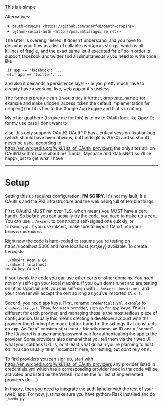 This is a simple 

Alternatives:
* `oauth-dropins <https://github.com/snarfed/oauth-dropins>`
* `python-social-auth <http://psa.matiasaguirre.net/>`

The latter is overengineered. It doesn't understand,
and you have to describe your flow as a list of callables written as strings,
which is all kiiiinds of fragile,
and the exact same list if executed for *all*
so in order to support facebook and twitter and all simultaneously you need to write code like
```
 if app == 'facebook': ...
 elif app == 'twitter': ...
```
and also it demands a persistence layer -- ie you pretty much have to already have a working, live, web app or it's useless

The former is pretty clean (I would tidy it further, drop .site_name() for example and make urlopen_access_token the default implementation for urlopen())
but it is tied to the Google App Engine and that's irritating.

My other goal here (forgive me for this) is to make OAuth look like OpenID;
for my use case I don't want to

also, this only supports OAuth2
OAuth1.0 has a critical session-fixation bug (which should have been obvious, but hindsight is 20/20) and so should never be used.
according to https://en.wikipedia.org/wiki/List_of_OAuth_providers, the only sites still on OAuth1.0a that I care about are Tumblr, Myspace and StatusNet)
 so i'll be happy just to get what I have


------

Setup
=====

Setting this up requires configuration. **I'M SORRY**. It's not my fault, it's OAuth's and the PKI infrastructure and the web being full of terrible things.

First, OAuth2 MUST run over TLS, which means you MUST have a cert handy.
So before you can actually try the code, you need to make up a cert.
You can use `../mkcert` to construct a self-signed one quickly, or `letsencrypt`.
If you use mkcert, make sure to import CA.crt into your browser certstore.

Right now the code is hard-coded to assume you're testing on https://localhost:5000
and have localhost.{crt,key} available. To create these, do
```
../mkcert #gen a CA
../mkcert localhost
rm CA.key CA.srl
```
if you tweak the code you can use other certs or other domains.
You need not only self-sign your local machine.
If you own domain.net and are testing on https://domain.net,
 you can self-sign with `../mkcert domain.net`, and your browser will accept the cert so long as you've imported `CA.crt`.


Second, you need app keys. First, rename `credentials.yml.example` to `credentials.yml`.
Then, for each provider, sign up for app keys.
This is different for each provider, and managing these is the most tedious piece of configuration.
Usually this means creating a developer account with the provider then finding the magic button buried in the settings that constructs an app.
An "app" consists of at least a friendly name, an ID and a "secret". The ID/secret is a username/password pair for authenticating the app to the provider.
 Some providers also demand that you tell them via their web UI what your callback URL is, or at least what domain you're planning to host on.
 You can usually fill in "localhost" here, for testing, but don't rely on it.

To find providers you can sign up, start with https://en.wikipedia.org/wiki/List_of_OAuth_providers
Any provider listed in credentials.yml which has a corresponding provider hook in the code
will be activated and listed on the WebUI.
(to see the full list of implemented providers do ....)

In theory, then you need to integrate the auth handler with the rest of your (web) app.
For now, just make sure you have python-Flask installed and do `./wedo.py`
